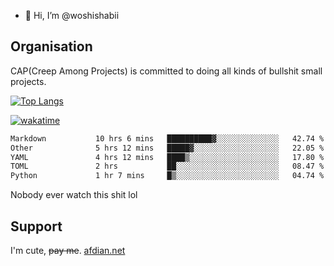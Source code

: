 - 👋 Hi, I’m @woshishabii

## Organisation

CAP(Creep Among Projects) is committed to doing all kinds of bullshit small projects.

[![Top Langs](https://github-readme-stats.vercel.app/api/top-langs/?username=woshishabii&layout=compact)](https://github.com/anuraghazra/github-readme-stats)

[![wakatime](https://wakatime.com/badge/user/34d02784-acc1-4a16-82d7-33fdb53c4ed6.svg)](https://wakatime.com/@34d02784-acc1-4a16-82d7-33fdb53c4ed6)


<!--START_SECTION:waka-->

```txt
Markdown           10 hrs 6 mins   ██████████▓░░░░░░░░░░░░░░   42.74 %
Other              5 hrs 12 mins   █████▓░░░░░░░░░░░░░░░░░░░   22.05 %
YAML               4 hrs 12 mins   ████▒░░░░░░░░░░░░░░░░░░░░   17.80 %
TOML               2 hrs           ██░░░░░░░░░░░░░░░░░░░░░░░   08.47 %
Python             1 hr 7 mins     █▒░░░░░░░░░░░░░░░░░░░░░░░   04.74 %
```

<!--END_SECTION:waka-->

Nobody ever watch this shit lol

## Support
I'm cute, ~~pay me~~.
[afdian.net](https://afdian.com/a/woshishabi)

<!---
woshishabii/woshishabii is a ✨ special ✨ repository because its `README.md` (this file) appears on your GitHub profile.
You can click the Preview link to take a look at your changes.
--->
